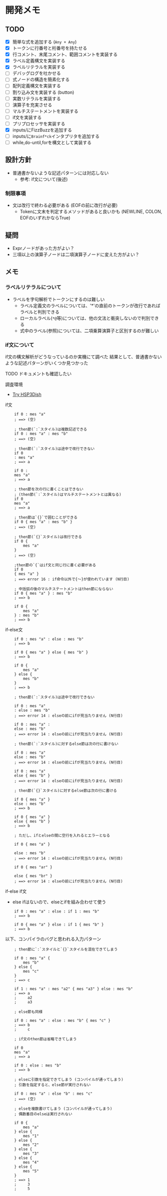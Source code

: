 # 開発メモ

## TODO

- [x] 簡単な式を追加する (`Any + Any`)
- [x] トークンに行番号と桁番号を持たせる
- [x] 行コメント、末尾コメント、範囲コメントを実装する
- [x] ラベル定義構文を実装する
- [x] ラベルリテラルを実装する
- [ ] デバッグログを吐かせる
- [ ] 式ノードの構造を簡素化する
- [ ] 配列定義構文を実装する
- [ ] 割り込み文を実装する (button)
- [ ] 実数リテラルを実装する
- [ ] 演算子を充実させる
- [ ] マルチステートメントを実装する
- [ ] if文を実装する
- [ ] プリプロセッサを実装する
- [x] inputs/にFizzBuzzを追加する
- [ ] inputs/に`Brainf*ck`インタプリタを追加する
- [ ] while,do-until,forを構文として実装する

## 設計方針

- 普通書かないような記述パターンには対応しない
  - 参考: if文について(後述)

### 制限事項

- 文は改行で終わる必要がある (EOFの前に改行が必要)
  - Tokenに文末を判定するメソッドがあると良いかも (NEWLINE, COLON, EOFのいずれかならTrue)

## 疑問

- Exprノードがあった方がよい？
- 三項以上の演算子ノードは二項演算子ノードに変えた方がよい？

## メモ

### ラベルリテラルについて

- ラベルを字句解析でトークンにするのは難しい
  - ラベル定義文のラベルについては、'*'の直前のトークンが改行であればラベルと判別できる
  - ローカルラベル(`*@`等)については、他の文法と衝突しないので判別できる
  - 式中のラベル(参照)については、二項乗算演算子と区別するのが難しい

### if文について

if文の構文解析がどうなっているのか実機にて調べた
結果として、普通書かないような記述パターンがいくつか見つかった

TODO ドキュメントも確認したい

調査環境

- [Try HSP3Dish](http://peppermint.jp/products/hsp/try.html)

if文

```hsp
    if 0 : mes "a"
    ; ==> (空)

    ; then節(`:`スタイル)は複数記述できる
    if 0 : mes "a" : mes "b"
    ; ==> (空)

    ; then節(`:`スタイル)は途中で改行できない
    if 0
    : mes "a"
    ; ==> a

    if 0 :
    mes "a"
    ; ==> a

    ; then節を次の行に書くことはできない
    ; (then節(`:`スタイル)はマルチステートメントとは異なる)
    if 0
    mes "a"
    ; ==> a

    ; then節は`{}`で囲むことができる
    if 0 { mes "a" : mes "b" }
    ; ==> (空)

    ; then節(`{}`スタイル)は改行できる
    if 0 {
        mes "a"
    }
    ; ==> (空)

    ;then節の`{`はif文と同じ行に書く必要がある
    if 0
    { mes "a" }
    ; ==> error 16 : if命令以外で{〜}が使われています (N行目)

    ; 中括弧の後のマルチステートメントはthen節にならない
    if 0 { mes "a" } : mes "b"
    ; ==> b

    if 0 {
        mes "a"
    } : mes "b"
    ; ==> b
```

if-else文

```hsp
    if 0 : mes "a" : else : mes "b"
    ; ==> b

    if 0 { mes "a" } else { mes "b" }
    ; ==> b

    if 0 {
        mes "a"
    } else {
        mes "b"
    }
    ; ==> b

    ; then節(`:`スタイル)は途中で改行できない

    if 0 : mes "a"
    : else : mes "b"
    ; ==> error 14 : elseの前にifが見当たりません (N行目)

    if 0 : mes "a" :
    else : mes "b"
    ; ==> error 14 : elseの前にifが見当たりません (N行目)

    ; then節(`:`スタイル)に対するelse節は次の行に書けない

    if 0 : mes "a"
    else : mes "b"
    ; ==> error 14 : elseの前にifが見当たりません (N行目)

    if 0 : mes "a"
    else { mes "b" }
    ; ==> error 14 : elseの前にifが見当たりません (N行目)

    ; then節(`{}`スタイル)に対するelse節は次の行に書ける

    if 0 { mes "a" }
    else : mes "b"
    ; ==> b

    if 0 { mes "a" }
    else { mes "b" }
    ; ==> b

    ; ただし、ifとelseの間に空行を入れるとエラーとなる

    if 0 { mes "a" }

    else : mes "b"
    ; ==> error 14 : elseの前にifが見当たりません (N行目)

    if 0 { mes "ar" }

    else { mes "br" }
    ; ==> error 14 : elseの前にifが見当たりません (N行目)
```

if-else if文

- else ifはないので、elseとifを組み合わせて使う

```hsp
    if 0 : mes "a" : else : if 1 : mes "b"
    ; ==> b

    if 0 { mes "a" } else : if 1 { mes "b" }
    ; ==> b
```

以下、コンパイラのバグと思われる入力パターン

```hsp
    ; then節に`:`スタイルと`{}`スタイルを混在できてしまう

    if 0 : mes "a" {
        mes "b"
    } else {
        mes "c"
    }
    ; ==> c

    if 1 : mes "a" : mes "a2" { mes "a3" } else : mes "b"
    ; ==> a
    ;     a2
    ;     a3

    ; else節も同様

    if 0 : mes "a" : else : mes "b" { mes "c" }
    ; ==> b
    ;     c

    ; if文のthen節は省略できてしまう

    if 0
    mes "a"
    ; ==> a

    if 0 : else : mes "b"
    ; ==> b

    ; elseに引数を指定できてしまう (コンパイルが通ってしまう)
    ; 引数を指定すると、else節が実行されない

    if 0 : mes "a" : else "b" : mes "c"
    ; ==> (空)

    ; elseを複数書けてしまう (コンパイルが通ってしまう)
    ; 偶数番目のelseは実行されない

    if 0 {
        mes "a"
    } else {
        mes "1"
    } else {
        mes "2"
    } else {
        mes "3"
    } else {
        mes "4"
    } else {
        mes "5"
    }
    ; ==> 1
    ;     3
    ;     5
```
